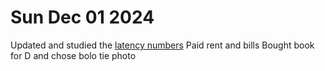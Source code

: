 # Sun Dec 01 2024
Updated and studied the [latency numbers](./latency-numbers-every-programmer-should-know.md) [](./project-next-job-2024.md)
Paid rent and bills
Bought book for D and chose bolo tie photo [](./gifts-2024.md)

